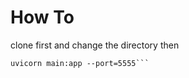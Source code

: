 # How To

clone first and change the directory then

```python3 -m pip install -r requirements.txt
uvicorn main:app --port=5555```
